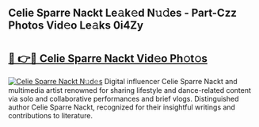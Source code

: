 ## Celie Sparre Nackt Le𝚊k𝚎d N𝚞𝚍es - Part-Czz Photos Vid𝚎o Le𝚊ks 0i4Zy

# <h2><a href="http://fb1r3gm.evod.top/?m=Celie+Sparre+Nackt">🔗 👉🔴 Celie Sparre Nackt Vid𝚎o Ph𝚘t𝚘s</a></h2>

[![Celie Sparre Nackt N𝚞d𝚎s](https://i.imgur.com/8V9OHl7.gif)](http://fb1r3gm.evod.top/?m=Celie+Sparre+Nackt)
Digital influencer Celie Sparre Nackt and multimedia artist renowned for sharing lifestyle and dance-related content via solo and collaborative performances and brief vlogs. Distinguished author Celie Sparre Nackt, recognized for their insightful writings and contributions to literature. 
